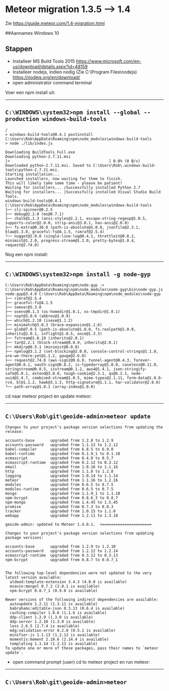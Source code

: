 # Meteor migration 1.3.5 --> 1.4
Zie https://guide.meteor.com/1.4-migration.html

##Aannames
Windows 10
## Stappen
* Installeer MS Build Tools 2015
https://www.microsoft.com/en-us/download/details.aspx?id=48159
* Installeer nodejs, indien nodig (Zie C:\Program Files\nodejs)
https://nodejs.org/en/download/
* open administrator command terminal

Voer een npm install uit:

-----------------------------------------------
``C:\WINDOWS\system32>npm install --global --production windows-build-tools``
-----------------------------------------------

```
/
> windows-build-tools@0.4.1 postinstall C:\Users\Rob\AppData\Roaming\npm\node_modules\windows-build-tools
> node ./lib/index.js

Downloading BuildTools_Full.exe
Downloading python-2.7.11.msi
[>                                            ] 0.0% (0 B/s)
Downloaded python-2.7.11.msi. Saved to C:\Users\Rob\.windows-build-tools\python-2.7.11.msi.
Starting installation...
Launched installers, now waiting for them to finish.
This will likely take some time - please be patient!
Waiting for installers... /Successfully installed Python 2.7
Waiting for installers... |Successfully installed Visual Studio Build Tools.
windows-build-tools@0.4.1 C:\Users\Rob\AppData\Roaming\npm\node_modules\windows-build-tools
├── cli-spinner@0.2.5
├── debug@2.2.0 (ms@0.7.1)
├── chalk@1.1.3 (ansi-styles@2.2.1, escape-string-regexp@1.0.5, supports-color@2.0.0, strip-ansi@3.0.1, has-ansi@2.0.0)
├── fs-extra@0.30.0 (path-is-absolute@1.0.0, jsonfile@2.3.1, klaw@1.3.0, graceful-fs@4.1.5, rimraf@2.5.4)
└── nugget@2.0.0 (single-line-log@0.4.1, throttleit@0.0.2, minimist@1.2.0, progress-stream@1.2.0, pretty-bytes@1.0.4, request@2.74.0)

```
Nog een npm install:

-----------------------------------------------
``C:\WINDOWS\system32>npm install -g node-gyp``
-----------------------------------------------

```
C:\Users\Rob\AppData\Roaming\npm\node-gyp -> C:\Users\Rob\AppData\Roaming\npm\node_modules\node-gyp\bin\node-gyp.js
node-gyp@3.4.0 C:\Users\Rob\AppData\Roaming\npm\node_modules\node-gyp
├── rimraf@2.5.4
├── graceful-fs@4.1.5
├── semver@5.3.0
├── osenv@0.1.3 (os-homedir@1.0.1, os-tmpdir@1.0.1)
├── nopt@3.0.6 (abbrev@1.0.9)
├── which@1.2.10 (isexe@1.1.2)
├── minimatch@3.0.3 (brace-expansion@1.1.6)
├── glob@7.0.5 (path-is-absolute@1.0.0, fs.realpath@1.0.0, inherits@2.0.1, inflight@1.0.5, once@1.3.3)
├── fstream@1.0.10 (inherits@2.0.1)
├── tar@2.2.1 (block-stream@0.0.9, inherits@2.0.1)
├── mkdirp@0.5.1 (minimist@0.0.8)
├── npmlog@3.1.2 (set-blocking@2.0.0, console-control-strings@1.1.0, are-we-there-yet@1.1.2, gauge@2.6.0)
├── request@2.74.0 (aws-sign2@0.6.0, tunnel-agent@0.4.3, forever-agent@0.6.1, oauth-sign@0.8.2, is-typedarray@1.0.0, caseless@0.11.0, stringstream@0.0.5, isstream@0.1.2, aws4@1.4.1, json-stringify-safe@5.0.1, extend@3.0.0, tough-cookie@2.3.1, qs@6.2.1, node-uuid@1.4.7, combined-stream@1.0.5, mime-types@2.1.11, form-data@1.0.0-rc4, bl@1.1.2, hawk@3.1.3, http-signature@1.1.1, har-validator@2.0.6)
└── path-array@1.0.1 (array-index@1.0.0)

```

cd naar meteor project en update meteor:

-----------------------------------------------
``C:\Users\Rob\git\geoide-admin>meteor update``
-----------------------------------------------

```
Changes to your project's package version selections from updating the release:

accounts-base       upgraded from 1.2.8 to 1.2.9
accounts-password   upgraded from 1.1.13 to 1.2.12
babel-compiler      upgraded from 6.8.5 to 6.9.0
babel-runtime       upgraded from 0.1.9_1 to 0.1.10
ecmascript          upgraded from 0.4.8 to 0.5.7
ecmascript-runtime  upgraded from 0.2.12 to 0.3.12
email               upgraded from 1.0.16 to 1.1.16
http                upgraded from 1.1.8 to 1.2.8
logging             upgraded from 1.0.14 to 1.1.14
meteor              upgraded from 1.1.16 to 1.2.16
modules             upgraded from 0.6.5 to 0.7.5
modules-runtime     upgraded from 0.6.5 to 0.7.5
mongo               upgraded from 1.1.9_1 to 1.1.10
npm-bcrypt          upgraded from 0.8.6_3 to 0.8.7
npm-mongo           upgraded from 1.4.45 to 1.5.45
promise             upgraded from 0.7.3 to 0.8.3
tracker             upgraded from 1.0.15 to 1.1.0
webapp              upgraded from 1.2.11 to 1.3.10

geoide-admin: updated to Meteor 1.4.0.1.  <======================

Changes to your project's package version selections from updating package versions:

accounts-base       upgraded from 1.2.9 to 1.2.10
accounts-password   upgraded from 1.2.12 to 1.2.14
ecmascript-runtime  upgraded from 0.3.12 to 0.3.13
npm-bcrypt          upgraded from 0.8.7 to 0.8.7_1


The following top-level dependencies were not updated to the very latest version available:
  aldeed:template-extension 3.4.3 (4.0.0 is available)
  msavin:mongol 0.7.2 (2.0.1 is available)
  npm-bcrypt 0.8.7_1 (0.9.0 is available)

Newer versions of the following indirect dependencies are available:
  autoupdate 1.2.11 (1.3.11 is available)
  babrahams:editable-json 0.3.13 (0.6.4 is available)
  caching-compiler 1.0.6 (1.1.6 is available)
  ddp-client 1.2.9 (1.3.0 is available)
  ddp-server 1.2.10 (1.3.9 is available)
  less 2.6.5 (2.7.4 is available)
  mdg:validation-error 0.2.0 (0.5.1 is available)
  minifier-js 1.1.13 (1.2.13 is available)
  momentjs:moment 2.10.6 (2.14.4 is available)
  templating 1.1.14 (1.2.13 is available)
To update one or more of these packages, pass their names to `meteor update`.

```

* open command prompt (user)
cd to meteor project en run meteor:

-----------------------------------------------
``C:\Users\Rob\git\geoide-admin>meteor``
-----------------------------------------------

